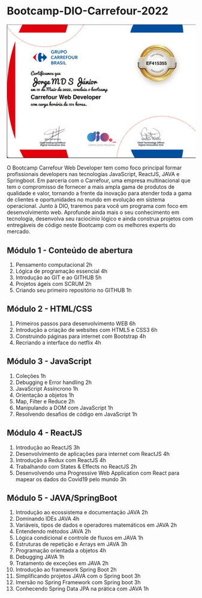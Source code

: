 # Bootcamp-DIO-Carrefour-2022

![alt text](conclusao.jpg)

O Bootcamp Carrefour Web Developer tem como foco principal formar profissionais developers nas tecnologias JavaScript, ReactJS, JAVA e Springboot. Em parceria com o Carrefour, uma empresa multinacional que tem o compromisso de fornecer a mais ampla gama de produtos de qualidade e valor, tornando a frente da inovação para atender toda a gama de clientes e oportunidades no mundo em evolução em sistema operacional. Junto à DIO, traremos para você um programa com foco em desenvolvimento web. Aprofunde ainda mais o seu conhecimento em tecnologia, desenvolva seu raciocínio lógico e ainda construa projetos com entregáveis de código neste Bootcamp com os melhores experts do mercado.

## Módulo 1 - Conteúdo de abertura

1. Pensamento computacional 2h
2. Lógica de programação essencial 4h
3. Introdução ao GIT e ao GITHUB 5h
4. Projetos ágeis com SCRUM 2h
5. Criando seu primeiro repositório no GITHUB 1h

## Módulo 2 - HTML/CSS

1. Primeiros passos para desenvolvimento WEB 6h
2. Introdução a criação de websites com HTML5 e CSS3 6h
3. Construindo páginas para internet com Bootstrap 4h
4. Recriando a interface do netflix 4h

## Módulo 3 - JavaScript

1. Coleções 1h
2. Debugging e Error handling 2h
3. JavaScript Assíncrono 1h
4. Orientação a objetos 1h
5. Map, Filter e Reduce 2h
6. Manipulando a DOM com JavaScript 1h
7. Resolvendo desafios de código em JavaScript 1h

## Módulo 4 - ReactJS

1. Introdução ao ReactJS 3h
2. Desenvolvimento de aplicações para internet com ReactJS 4h
3. Introdução a Redux com ReactJS 4h
4. Trabalhando com States & Effects no ReactJS 2h
5. Desenvolvendo uma Progressive Web Application com React para mapear os dados do Covid19 pelo mundo 3h

## Módulo 5 - JAVA/SpringBoot

1. Introdução ao ecossistema e documentação JAVA 2h
2. Dominando IDEs JAVA 4h
3. Variáveis, tipos de dados e operadores matemáticos em JAVA 2h
4. Entendendo métodos JAVA 2h
5. Lógica condicional e controle de fluxos em JAVA 1h
6. Estruturas de repetição e Arrays em JAVA 3h
7. Programação orientada a objetos 4h
8. Debugging JAVA 1h
9. Tratamento de exceções em JAVA 2h
10. Introdução ao framework Spring Boot 2h
11. Simplificando projetos JAVA com o Spring boot 3h
12. Imersão no Spring Framework com Spring boot 3h
13. Conhecendo Spring Data JPA na prática com JAVA 1h


